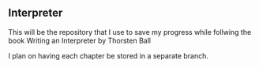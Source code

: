 ## Interpreter

This will be the repository that I use to save my progress while follwing the book
Writing an Interpreter by Thorsten Ball

I plan on having each chapter be stored in a separate branch.
